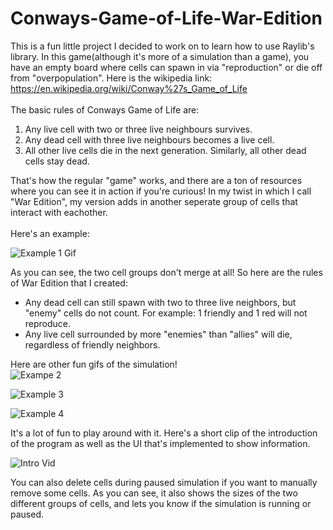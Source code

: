 # Conways-Game-of-Life-War-Edition
This is a fun little project I decided to work on to learn how to use Raylib's library. In this game(although it's more of a simulation than a game), you have an empty board where cells can spawn in via "reproduction" or die off from "overpopulation".
Here is the wikipedia link: https://en.wikipedia.org/wiki/Conway%27s_Game_of_Life
\
\
The basic rules of Conways Game of Life are:
1. Any live cell with two or three live neighbours survives.
2. Any dead cell with three live neighbours becomes a live cell.
3. All other live cells die in the next generation. Similarly, all other dead cells stay dead.

That's how the regular "game" works, and there are a ton of resources where you can see it in action if you're curious! In my twist in which I call "War Edition", my version adds in another seperate group of cells that interact with eachother.\
\
Here's an example:

![Example 1 Gif](https://user-images.githubusercontent.com/111163384/185544739-71635fb8-2a15-4050-a1c1-0260bc44c579.gif)

As you can see, the two cell groups don't merge at all! So here are the rules of War Edition that I created:
- Any dead cell can still spawn with two to three live neighbors, but "enemy" cells do not count. For example: 1 friendly and 1 red will not reproduce.
- Any live cell surrounded by more "enemies" than "allies" will die, regardless of friendly neighbors.

Here are other fun gifs of the simulation!\
![Exampe 2](https://user-images.githubusercontent.com/111163384/185546711-aea5f25e-9d35-4527-a22e-dd4f6cc45bee.gif)

![Example 3](https://user-images.githubusercontent.com/111163384/185547413-6b15ffcd-7d16-458e-b8cc-509a5cb9d7b8.gif)

![Example 4](https://user-images.githubusercontent.com/111163384/185547582-f9a7f172-b824-412a-913a-9703128fc79e.gif)

It's a lot of fun to play around with it. Here's a short clip of the introduction of the program as well as the UI that's implemented to show information.

![Intro Vid](https://user-images.githubusercontent.com/111163384/185553411-f76d7a0f-de97-483a-8daf-64212918bc54.gif)

You can also delete cells during paused simulation if you want to manually remove some cells. As you can see, it also shows the sizes of the two different groups of cells, and lets you know if the simulation is running or paused.


